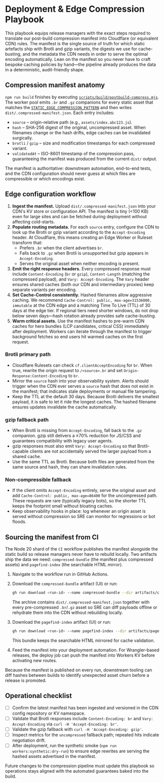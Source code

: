 # Deployment & Edge Compression Playbook

This playbook equips release managers with the exact steps required to translate our
post-build compression manifest into Cloudflare (or equivalent CDN) rules. The
manifest is the single source of truth for which static artefacts ship with Brotli
and gzip variants, the digests we use for cache-busting, and the metadata the CDN
needs in order to serve the optimal encoding automatically. Lean on the manifest so
you never have to craft bespoke caching policies by hand—the pipeline already
produces the data in a deterministic, audit-friendly shape.

## Compression manifest anatomy

`npm run build` finishes by executing [`scripts/build/postbuild-compress.mjs`](../../scripts/build/postbuild-compress.mjs).
The worker pool emits `.br` and `.gz` companions for every static asset that matches
the [`STATIC_EDGE_COMPRESSION_PATTERN`](../../config/build/compression.mjs) and then
writes `dist/.compressed-manifest.json`. Each entry includes:

- `source` – origin-relative path (e.g., `assets/index.abc123.js`).
- `hash` – SHA-256 digest of the original, uncompressed asset. When filenames change
  or the hash drifts, edge caches can be invalidated surgically.
- `brotli` / `gzip` – size and modification timestamps for each compressed variant.
- `validatedAt` – ISO-8601 timestamp of the compression pass, guaranteeing the
  manifest was produced from the current `dist/` output.

The manifest is authoritative: downstream automation, end-to-end tests, and the CDN
configuration should never guess at which files are compressible or which encodings
exist.

## Edge configuration workflow

1. **Ingest the manifest.** Upload `dist/.compressed-manifest.json` into your CDN's
   KV store or configuration API. The manifest is tiny (<100 KB) even for large
   sites and can be fetched during deployment without affecting cold-starts.
2. **Populate routing metadata.** For each `source` entry, configure the CDN to look
   up the Brotli or gzip variant according to the `Accept-Encoding` header. At
   Cloudflare, this means creating an Edge Worker or Ruleset transform that:
   - Prefers `.br` when the client advertises `br`.
   - Falls back to `.gz` when Brotli is unsupported but gzip appears in
     `Accept-Encoding`.
   - Serves the original asset when neither encoding is present.
3. **Emit the right response headers.** Every compressed response must include
   `Content-Encoding` (`br` or `gzip`), `Content-Length` (matching the compressed
   payload), and `Vary: Accept-Encoding`. The `Vary` header ensures shared caches
   (both our CDN and intermediary proxies) keep separate variants per encoding.
4. **Set Cache-Control consistently.** Hashed filenames allow aggressive caching.
   We recommend `Cache-Control: public, max-age=31536000, immutable` at the CDN edge
   and a matching Time To Live (TTL) of 30 days at the edge tier. If regional tiers
   need shorter windows, do not drop below seven days—hash rotation already provides
   safe cache-busting.
5. **Warm critical assets.** Use the manifest hashes to pre-warm CDN caches for
   hero bundles (LCP candidates, critical CSS) immediately after deployment. Workers
   can iterate through the manifest to trigger background fetches so end users hit
   warmed caches on the first request.

### Brotli primary path

- Cloudflare Rulesets can check `cf.clientAcceptEncoding` for `br`. When true,
  rewrite the origin request to `/<source>.br` and set `Origin-Response:Content-Encoding`
  to `br`.
- Mirror the `source` hash into your observability system. Alerts should trigger when
  the CDN ever serves a `source` hash that does not exist in the manifest; that
  indicates stale deployments or manual file tampering.
- Keep the TTL at the default 30 days. Because Brotli delivers the smallest payload,
  it is safe to let it ride the longest caches. The hashed filename ensures updates
  invalidate the cache automatically.

### gzip fallback path

- When Brotli is missing from `Accept-Encoding`, fall back to the `.gz` companion.
  gzip still delivers a ≥70% reduction for JS/CSS and guarantees compatibility with
  legacy user agents.
- gzip responses must also emit `Vary: Accept-Encoding` so that Brotli-capable
  clients are not accidentally served the larger payload from a shared cache.
- Use the same TTL as Brotli. Because both files are generated from the same source
  and hash, they can share invalidation rules.

### Non-compressible fallback

- If the client omits `Accept-Encoding` entirely, serve the original asset and add
  `Cache-Control: public, max-age=86400` for the uncompressed path. These requests
  are rare (typically legacy bots), so the shorter TTL keeps the footprint small
  without bloating caches.
- Keep observability hooks in place: log whenever an origin asset is served without
  compression so SRE can monitor for regressions or bot floods.

## Sourcing the manifest from CI

The Node 20 shard of the `CI` workflow publishes the manifest alongside the static
build so release managers never have to rebuild locally. Two artifacts ship the
data we need: `compressed-bundle` (the manifest plus compressed assets) and
`pagefind-index` (the searchable HTML mirror).

1. Navigate to the workflow run in GitHub Actions.
2. Download the `compressed-bundle` artifact (UI) or run:

   ```bash
   gh run download <run-id> --name compressed-bundle --dir artifacts/compressed
   ```

   The archive contains `dist/.compressed-manifest.json` together with every
   pre-compressed `.br`/`.gz` asset so SRE can diff payloads offline or rehydrate
   them into the CDN without rebuilding locally.

3. Download the `pagefind-index` artifact (UI) or run:

   ```bash
   gh run download <run-id> --name pagefind-index --dir artifacts/pagefind
   ```

   This bundle keeps the searchable HTML mirrored for cache validation.

4. Feed the manifest into your deployment automation. For Wrangler-based releases,
   the deploy job can push the manifest into Workers KV before activating new
   routes.

Because the manifest is published on every run, downstream tooling can diff hashes
between builds to identify unexpected asset churn before a release is promoted.

## Operational checklist

- [ ] Confirm the latest manifest has been ingested and versioned in the CDN config
      repository or KV namespace.
- [ ] Validate that Brotli responses include `Content-Encoding: br` and
      `Vary: Accept-Encoding` via `curl -H 'Accept-Encoding: br'`.
- [ ] Validate the gzip fallback with `curl -H 'Accept-Encoding: gzip'`.
- [ ] Inspect metrics for the `uncompressed` fallback path; repeated hits indicate
      negotiation drift.
- [ ] After deployment, run the synthetic smoke (`npm run workers:synthetic:dry-run`)
      to ensure edge rewrites are serving the hashed assets advertised in the
      manifest.

Future changes to the compression pipeline must update this playbook so operations
stays aligned with the automated guarantees baked into the build.
